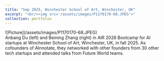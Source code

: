```yaml
---
title: "Sep 2025, Winchester School of Art, Winchester, UK"
excerpt: "<br/><img src='/assets/images/P1170170-68.JPEG'>"
collection: portfolio
---
```

<div class="gallery" markdown="1">
  ![Picture](/assets/images/P1170170-68.JPEG)
</div>
Anbang Du (left) and Beining Zhang (right) in AIR 2026 Bootcamp for AI startups at Winchester School of Art, Winchester, UK, in fall 2025. As cofounders of AInnotate, they networked with other founders from 30 other tech startups and attended talks from Future World teams. 